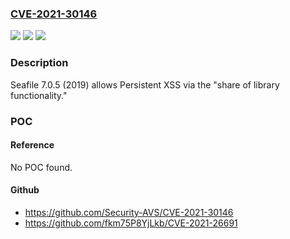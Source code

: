 ### [CVE-2021-30146](https://cve.mitre.org/cgi-bin/cvename.cgi?name=CVE-2021-30146)
![](https://img.shields.io/static/v1?label=Product&message=n%2Fa&color=blue)
![](https://img.shields.io/static/v1?label=Version&message=n%2Fa&color=blue)
![](https://img.shields.io/static/v1?label=Vulnerability&message=n%2Fa&color=brighgreen)

### Description

Seafile 7.0.5 (2019) allows Persistent XSS via the "share of library functionality."

### POC

#### Reference
No POC found.

#### Github
- https://github.com/Security-AVS/CVE-2021-30146
- https://github.com/fkm75P8YjLkb/CVE-2021-26691

